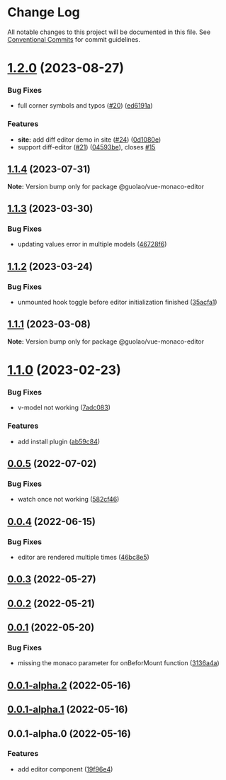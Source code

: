 # Change Log

All notable changes to this project will be documented in this file.
See [Conventional Commits](https://conventionalcommits.org) for commit guidelines.

# [1.2.0](https://github.com/imguolao/monaco-vue/compare/v1.1.4...v1.2.0) (2023-08-27)

### Bug Fixes

- full corner symbols and typos ([#20](https://github.com/imguolao/monaco-vue/issues/20)) ([ed6191a](https://github.com/imguolao/monaco-vue/commit/ed6191ad4ae3630575996a0d030f340db261b992))

### Features

- **site:** add diff editor demo in site ([#24](https://github.com/imguolao/monaco-vue/issues/24)) ([0d1080e](https://github.com/imguolao/monaco-vue/commit/0d1080ee6ea401a1f2862ae76bd60588b54a7938))
- support diff-editor ([#21](https://github.com/imguolao/monaco-vue/issues/21)) ([04593be](https://github.com/imguolao/monaco-vue/commit/04593be1df1093e480ade3f4d2147c10f76237af)), closes [#15](https://github.com/imguolao/monaco-vue/issues/15)

## [1.1.4](https://github.com/imguolao/monaco-vue/compare/v1.1.3...v1.1.4) (2023-07-31)

**Note:** Version bump only for package @guolao/vue-monaco-editor

## [1.1.3](https://github.com/imguolao/monaco-vue/compare/v1.1.2...v1.1.3) (2023-03-30)

### Bug Fixes

- updating values error in multiple models ([46728f6](https://github.com/imguolao/monaco-vue/commit/46728f6cf0c53629cee4e3a9702f4fc80cc79df8))

## [1.1.2](https://github.com/imguolao/monaco-vue/compare/v1.1.1...v1.1.2) (2023-03-24)

### Bug Fixes

- unmounted hook toggle before editor initialization finished ([35acfa1](https://github.com/imguolao/monaco-vue/commit/35acfa1edbf766d1faa646a4e57330d2e1a06b44))

## [1.1.1](https://github.com/imguolao/monaco-vue/compare/v1.1.0...v1.1.1) (2023-03-08)

**Note:** Version bump only for package @guolao/vue-monaco-editor

# [1.1.0](https://github.com/imguolao/monaco-vue/compare/v0.0.5...v1.1.0) (2023-02-23)

### Bug Fixes

- v-model not working ([7adc083](https://github.com/imguolao/monaco-vue/commit/7adc0836f5cc45b3cca1f61f1c0f2eda7c6df97a))

### Features

- add install plugin ([ab59c84](https://github.com/imguolao/monaco-vue/commit/ab59c84cec24ef105ac1664f9608660406898a3d))

## [0.0.5](https://github.com/imguolao/monaco-vue/compare/v0.0.4...v0.0.5) (2022-07-02)

### Bug Fixes

- watch once not working ([582cf46](https://github.com/imguolao/monaco-vue/commit/582cf46c97d25324c256eaf8f3adbda925dc4ac1))

## [0.0.4](https://github.com/imguolao/monaco-vue/compare/v0.0.2...v0.0.4) (2022-06-15)

### Bug Fixes

- editor are rendered multiple times ([46bc8e5](https://github.com/imguolao/monaco-vue/commit/46bc8e5f9b39ddac5d296f34b5e88e4b8aeb8bc0))

## [0.0.3](https://github.com/imguolao/monaco-vue/compare/v0.0.2...v0.0.3) (2022-05-27)

## [0.0.2](https://github.com/imguolao/monaco-vue/compare/v0.0.1...v0.0.2) (2022-05-21)

## [0.0.1](https://github.com/imguolao/monaco-vue/compare/v0.0.1-alpha.2...v0.0.1) (2022-05-20)

### Bug Fixes

- missing the monaco parameter for onBeforMount function ([3136a4a](https://github.com/imguolao/monaco-vue/commit/3136a4aa2e00132926cab15d7971c51b518d16b0))

## [0.0.1-alpha.2](https://github.com/imguolao/monaco-vue/compare/v0.0.1-alpha.1...v0.0.1-alpha.2) (2022-05-16)

## [0.0.1-alpha.1](https://github.com/imguolao/monaco-vue/compare/v0.0.1-alpha.0...v0.0.1-alpha.1) (2022-05-16)

## 0.0.1-alpha.0 (2022-05-16)

### Features

- add editor component ([19f96e4](https://github.com/imguolao/monaco-vue/commit/19f96e46c69358ceba8baf829de48cf90cf86e49))
